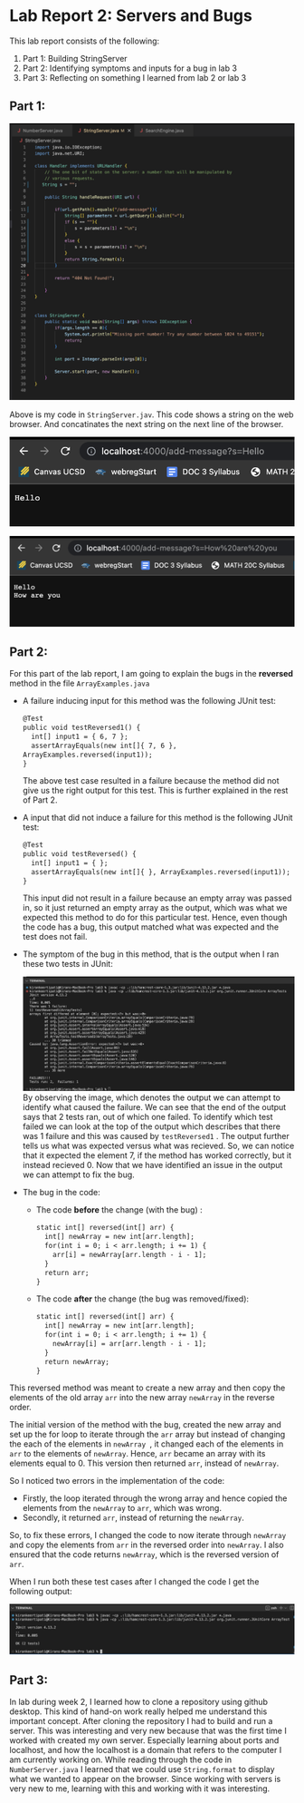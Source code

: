 # Lab Report 2: Servers and Bugs

This lab report consists of the following:
1. Part 1: Building StringServer
2. Part 2: Identifying symptoms and inputs for a bug in lab 3
3. Part 3: Reflecting on something I learned from lab 2 or lab 3


## Part 1:


![StringServer_Code](StringServer_Code.png)

Above is my code in `StringServer.jav`. This code shows a string on the web browser. And concatinates the next string on the next line of the browser.

![StringServer_Hello](StringServer_Hello.png)

![StringServer_HowAreYou](StringServer_HowAreYou.png)


## Part 2:

For this part of the lab report, I am going to explain the bugs in the **reversed** method in the file `ArrayExamples.java`

- A failure inducing input for this method was the following JUnit test:

    ```
    @Test
    public void testReversed1() {
      int[] input1 = { 6, 7 };  
      assertArrayEquals(new int[]{ 7, 6 }, ArrayExamples.reversed(input1));
    }
    ```
    The above test case resulted in a failure because the method did not give us the right output for this test. This is further explained in the rest of Part 2.
 
 
 
- A input that did not induce a failure for this method is the following JUnit test:

    ```
    @Test
    public void testReversed() {
      int[] input1 = { }; 
      assertArrayEquals(new int[]{ }, ArrayExamples.reversed(input1));
    }
    ``` 
    This input did not result in a failure because an empty array was passed in, so it just returned an empty array as the output, which was what we expected this method to do for this particular test. Hence, even though the code has a bug, this output matched what was expected and the test does not fail.


- The symptom of the bug in this method, that is the output when I ran these two tests in JUnit:

  ![Symptom_JUnitOutput)](Symptom_JUnitOutput.png)
   By observing the image, which denotes the output we can attempt to identify what caused the failure. We can see that the end of the output says that 2 tests ran, out of which one failed. To identify which test failed we can look at the top of the output which describes that there was 1 failure and this was caused by `testReversed1` . The output further tells us what was expected versus what was recieved. So, we can notice that it expected the element 7, if the method has worked correctly, but it instead recieved 0. Now that we have identified an issue in the output we can attempt to fix the bug.


- The bug in the code:

  - The code **before** the change (with the bug) :

    ```
    static int[] reversed(int[] arr) {
      int[] newArray = new int[arr.length];
      for(int i = 0; i < arr.length; i += 1) {
        arr[i] = newArray[arr.length - i - 1];
      }
      return arr;
    }
    ```
  
  
  - The code **after** the change (the bug was removed/fixed):

    ```
    static int[] reversed(int[] arr) {
      int[] newArray = new int[arr.length];    
      for(int i = 0; i < arr.length; i += 1) {   
        newArray[i] = arr[arr.length - i - 1];    
      }
      return newArray;    
    }
    ```
This reversed method was meant to create a new array and then copy the elements of the old array `arr` into the new array `newArray` in the reverse order.

The initial version of the method with the bug, created the new array and set up the for loop to iterate through the `arr` array but instead of changing the each of the elements in `newArray `, it changed each of the elements in `arr` to the elements of `newArray`. Hence, `arr` became an array with its elements equal to 0. This version then returned `arr`, instead of `newArray`.

So I noticed two errors in the implementation of the code:
- Firstly, the loop iterated through the wrong array and hence copied the elements from the `newArray` to `arr`, which was wrong.
- Secondly, it returned `arr`, instead of returning the `newArray`.

So, to fix these errors, I changed the code to now iterate through `newArray` and copy the elements from `arr` in the reversed order into `newArray`. I also ensured that the code returns `newArray`, which is the reversed version of `arr`.

When I run both these test cases after I changed the code I get the following output:

![Correct_JUnitOutput](Correct_JUnitOutput.png)

## Part 3:

In lab during week 2, I learned how to clone a repository using github desktop. This kind of hand-on work really helped me understand this important concept. After cloning the repository I had to build and run a server. This was interesting and very new because that was the first time I worked with created my own server. Especially learning about ports and localhost, and how the localhost is a domain that refers to the computer I am currently working on. While reading through the code in `NumberServer.java` I learned that we could use `String.format` to display what we wanted to appear on the browser. Since working with servers is very new to me, learning with this and working with it was interesting.

